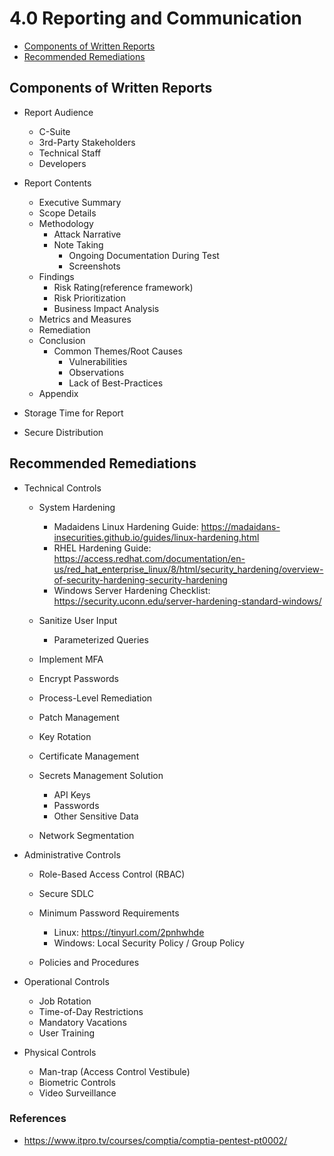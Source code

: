 # 4.0 Reporting and Communication

* [Components of Written Reports](#components-of-written-reports)
* [Recommended Remediations](#recommended-remediations)

## Components of Written Reports
* Report Audience
   * C-Suite
   * 3rd-Party Stakeholders
   * Technical Staff
   * Developers

* Report Contents
   * Executive Summary
   * Scope Details
   * Methodology
      * Attack Narrative
      * Note Taking
         * Ongoing Documentation During Test
         * Screenshots
   * Findings 
      * Risk Rating(reference framework)
      * Risk Prioritization
      * Business Impact Analysis
   * Metrics and Measures
   * Remediation
   * Conclusion
      * Common Themes/Root Causes
         * Vulnerabilities
         * Observations
         * Lack of Best-Practices
   * Appendix

* Storage Time for Report

* Secure Distribution

## Recommended Remediations

+ Technical Controls
  - System Hardening
    + Madaidens Linux Hardening Guide: https://madaidans-insecurities.github.io/guides/linux-hardening.html
    + RHEL Hardening Guide: https://access.redhat.com/documentation/en-us/red_hat_enterprise_linux/8/html/security_hardening/overview-of-security-hardening-security-hardening
    + Windows Server Hardening Checklist: https://security.uconn.edu/server-hardening-standard-windows/
    
  - Sanitize User Input
    + Parameterized Queries
    
  - Implement MFA
  - Encrypt Passwords
  - Process-Level Remediation
  - Patch Management
  - Key Rotation
  - Certificate Management
  
  - Secrets Management Solution
    + API Keys
    + Passwords
    + Other Sensitive Data
    
  - Network Segmentation  
  
+ Administrative Controls
  - Role-Based Access Control (RBAC)
  - Secure SDLC
  
  - Minimum Password Requirements
    + Linux: https://tinyurl.com/2pnhwhde
    + Windows: Local Security Policy / Group Policy
    
  - Policies and Procedures  
  
+ Operational Controls
  - Job Rotation
  - Time-of-Day Restrictions
  - Mandatory Vacations
  - User Training  
  
+ Physical Controls
  - Man-trap (Access Control Vestibule)
  - Biometric Controls
  - Video Surveillance



### References
* https://www.itpro.tv/courses/comptia/comptia-pentest-pt0002/
